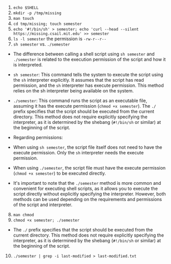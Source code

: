 1. `echo $SHELL`
2. `mkdir -p /tmp/missing`
3. `man touch`
4. `cd tmp/missing; touch semester`
5. `echo '#!/bin/sh' > semester; echo 'curl --head --silent https://missing.csail.mit.edu' >> semester`
6. `ls -l semester` the permission is `-rw-r--r--`
7.  `sh semester` vs. `./semester`
- The difference between calling a shell script using `sh semester` and `./semester` is related to the execution permission of the script and how it is interpreted.

- `sh semester`: This command tells the system to execute the script using the `sh` interpreter explicitly. It assumes that the script has read permission, and the `sh` interpreter has execute permission. This method relies on the sh interpreter being available on the system.

- `./semester`: This command runs the script as an executable file, assuming it has the execute permission (`chmod +x semester`). The `./` prefix specifies that the script should be executed from the current directory. This method does not require explicitly specifying the interpreter, as it is determined by the shebang (`#!/bin/sh` or similar) at the beginning of the script.

- Regarding permissions:

- When using `sh semester`, the script file itself does not need to have the execute permission. Only the `sh` interpreter needs the execute permission.

- When using `./semester`, the script file must have the execute permission (`chmod +x semester`) to be executed directly.

- It's important to note that the `./semester` method is more common and convenient for executing shell scripts, as it allows you to execute the script directly without explicitly specifying the interpreter. However, both methods can be used depending on the requirements and permissions of the script and interpreter.
  
8.  `man chmod`
9.  `chmod +x semester; ./semester`
- The `./` prefix specifies that the script should be executed from the current directory. This method does not require explicitly specifying the interpreter, as it is determined by the shebang (`#!/bin/sh` or similar) at the beginning of the script.
10. `./semester | grep -i last-modified > last-modified.txt`
